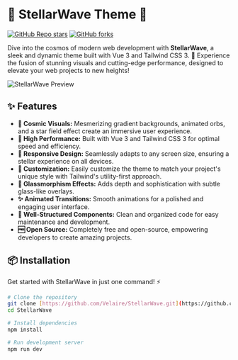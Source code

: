 # 🌌 StellarWave Theme 🚀

[![GitHub Repo stars](https://img.shields.io/github/stars/Velaire/StellarWave?style=social)](https://github.com/Velaire/StellarWave/stargazers)
[![GitHub forks](https://img.shields.io/github/forks/Velaire/StellarWave?style=social)](https://github.com/Velaire/StellarWave/network/members)

Dive into the cosmos of modern web development with **StellarWave**, a sleek and dynamic theme built with Vue 3 and Tailwind CSS 3. 🌠 Experience the fusion of stunning visuals and cutting-edge performance, designed to elevate your web projects to new heights!

![StellarWave Preview](night-imr-purpl.jfif)

## ✨ Features

* **🌌 Cosmic Visuals:** Mesmerizing gradient backgrounds, animated orbs, and a star field effect create an immersive user experience.
* **🚀 High Performance:** Built with Vue 3 and Tailwind CSS 3 for optimal speed and efficiency.
* **📱 Responsive Design:** Seamlessly adapts to any screen size, ensuring a stellar experience on all devices.
* **🎨 Customization:** Easily customize the theme to match your project's unique style with Tailwind's utility-first approach.
* **🔮 Glassmorphism Effects:** Adds depth and sophistication with subtle glass-like overlays.
* **✨ Animated Transitions:** Smooth animations for a polished and engaging user interface.
* **📄 Well-Structured Components:** Clean and organized code for easy maintenance and development.
* **🆓 Open Source:** Completely free and open-source, empowering developers to create amazing projects.

## 📦 Installation

Get started with StellarWave in just one command! ⚡

```bash
# Clone the repository
git clone [https://github.com/Velaire/StellarWave.git](https://github.com/Velaire/StellarWave.git)
cd StellarWave

# Install dependencies
npm install

# Run development server
npm run dev
